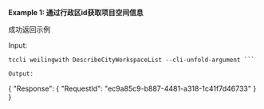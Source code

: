 **Example 1: 通过行政区id获取项目空间信息**

成功返回示例

Input: 

```
tccli weilingwith DescribeCityWorkspaceList --cli-unfold-argument ```

Output: 
```
{
    "Response": {
        "RequestId": "ec9a85c9-b887-4481-a318-1c41f7d46733"
    }
}
```

